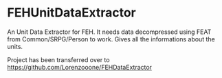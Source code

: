 # FEHUnitDataExtractor
An Unit Data Extractor for FEH. It needs data decompressed using FEAT from Common/SRPG/Person to work. Gives all the informations about the units.


Project has been transferred over to https://github.com/Lorenzooone/FEHDataExtractor
